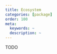 ```yaml
---
title: Ecosystem
categories: [package]
order: 100
meta:
  keywords: ~
  description: ~
---
```


TODO

